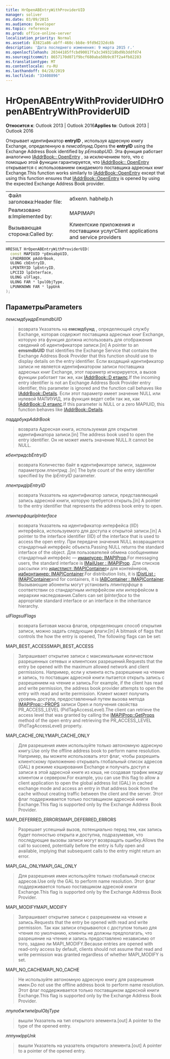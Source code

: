 ```yaml
---
title: HrOpenABEntryWithProviderUID
manager: soliver
ms.date: 03/09/2015
ms.audience: Developer
ms.topic: reference
ms.prod: office-online-server
localization_priority: Normal
ms.assetid: 83821a86-abff-460c-bb8e-9fd9d232dc6b
description: 'Дата последнего изменения: 9 марта 2015 г.'
ms.openlocfilehash: 20344185ffcbd90017fa3c3493218bd9b3ddfd74
ms.sourcegitcommit: 8657170d071f9bcf680aba50b9c07f2a4fb82283
ms.translationtype: MT
ms.contentlocale: ru-RU
ms.lasthandoff: 04/28/2019
ms.locfileid: "33408896"
---
```

# <a name="hropenabentrywithprovideruid"></a><span data-ttu-id="0ce44-103">HrOpenABEntryWithProviderUID</span><span class="sxs-lookup"><span data-stu-id="0ce44-103">HrOpenABEntryWithProviderUID</span></span>

  
  
<span data-ttu-id="0ce44-104">**Относится к**: Outlook 2013 | Outlook 2016</span><span class="sxs-lookup"><span data-stu-id="0ce44-104">**Applies to**: Outlook 2013 | Outlook 2016</span></span> 
  
<span data-ttu-id="0ce44-105">Открывает идентификатор **entryID** , используя адресную книгу Exchange, определенную в _пемсабпуид_.</span><span class="sxs-lookup"><span data-stu-id="0ce44-105">Opens the **entryID** using the Exchange Address Book identified by  _pEmsabpUID_.</span></span> <span data-ttu-id="0ce44-106">Эта функция работает аналогично [IAddrBook:: OpenEntry](iaddrbook-openentry.md) , за исключением того, что с помощью этой функции гарантируется, что [IAddrBook:: OpenEntry](iaddrbook-openentry.md) открывается с использованием ожидаемого поставщика адресных книг Exchange.</span><span class="sxs-lookup"><span data-stu-id="0ce44-106">This function works similarly to [IAddrBook::OpenEntry](iaddrbook-openentry.md) except that using this function ensures that [IAddrBook::OpenEntry](iaddrbook-openentry.md) is opened by using the expected Exchange Address Book provider.</span></span> 
  
|||
|:-----|:-----|
|<span data-ttu-id="0ce44-107">Файл заголовка:</span><span class="sxs-lookup"><span data-stu-id="0ce44-107">Header file:</span></span>  <br/> |<span data-ttu-id="0ce44-108">абхелп. h</span><span class="sxs-lookup"><span data-stu-id="0ce44-108">abhelp.h</span></span>  <br/> |
|<span data-ttu-id="0ce44-109">Реализовано в:</span><span class="sxs-lookup"><span data-stu-id="0ce44-109">Implemented by:</span></span>  <br/> |<span data-ttu-id="0ce44-110">MAPI</span><span class="sxs-lookup"><span data-stu-id="0ce44-110">MAPI</span></span>  <br/> |
|<span data-ttu-id="0ce44-111">Вызывающая сторона:</span><span class="sxs-lookup"><span data-stu-id="0ce44-111">Called by:</span></span>  <br/> |<span data-ttu-id="0ce44-112">Клиентские приложения и поставщики услуг</span><span class="sxs-lookup"><span data-stu-id="0ce44-112">Client applications and service providers</span></span>  <br/> |
   
```cpp
HRESULT HrOpenABEntryWithProviderUID(
  const MAPIUID *pEmsabpUID,
  LPADRBOOK pAddrBook,
  ULONG cbEntryID,
  LPENTRYID lpEntryID,
  LPCIID lpInterface,
  ULONG ulFlags,
  ULONG FAR * lpulObjType,
  LPUNKNOWN FAR * lppUnk
);
```

## <a name="parameters"></a><span data-ttu-id="0ce44-113">Параметры</span><span class="sxs-lookup"><span data-stu-id="0ce44-113">Parameters</span></span>

 <span data-ttu-id="0ce44-114">_пемсмдбуид_</span><span class="sxs-lookup"><span data-stu-id="0ce44-114">_pEmsmdbUID_</span></span>
  
> <span data-ttu-id="0ce44-115">возврата Указатель на **емсмдбуид** , определяющий службу Exchange, которая содержит поставщика адресных книг Exchange, которую эта функция должна использовать для отображения сведений об идентификаторе записи.</span><span class="sxs-lookup"><span data-stu-id="0ce44-115">[in] A pointer to an **emsmdbUID** that identifies the Exchange Service that contains the Exchange Address Book Provider that this function should use to display details on the entry identifier.</span></span> <span data-ttu-id="0ce44-116">Если входящий идентификатор записи не является идентификатором записи поставщика адресных книг Exchange, этот параметр игнорируется, а вызов функции работает так же, как [IAddrBook::D етаилс](iaddrbook-details.md).</span><span class="sxs-lookup"><span data-stu-id="0ce44-116">If the incoming entry identifier is not an Exchange Address Book Provider entry identifier, this parameter is ignored and the function call behaves like [IAddrBook::Details](iaddrbook-details.md).</span></span> <span data-ttu-id="0ce44-117">Если этот параметр имеет значение NULL или нулевой МАПИУИД, эта функция ведет себя так же, как [IAddrBook::D етаилс](iaddrbook-details.md).</span><span class="sxs-lookup"><span data-stu-id="0ce44-117">If this parameter is NULL or a zero MAPIUID, this function behaves like [IAddrBook::Details](iaddrbook-details.md).</span></span>
    
 <span data-ttu-id="0ce44-118">_паддрбук_</span><span class="sxs-lookup"><span data-stu-id="0ce44-118">_pAddrBook_</span></span>
  
> <span data-ttu-id="0ce44-119">возврата Адресная книга, используемая для открытия идентификатора записи.</span><span class="sxs-lookup"><span data-stu-id="0ce44-119">[in] The address book used to open the entry identifier.</span></span> <span data-ttu-id="0ce44-120">Он не может иметь значение NULL.</span><span class="sxs-lookup"><span data-stu-id="0ce44-120">It cannot be NULL.</span></span>
    
 <span data-ttu-id="0ce44-121">_кбентрид_</span><span class="sxs-lookup"><span data-stu-id="0ce44-121">_cbEntryID_</span></span>
  
> <span data-ttu-id="0ce44-122">возврата Количество байт в идентификаторе записи, заданном параметром _лпентрид_ .</span><span class="sxs-lookup"><span data-stu-id="0ce44-122">[in] The byte count of the entry identifier specified by the  _lpEntryID_ parameter.</span></span> 
    
 <span data-ttu-id="0ce44-123">_лпентрид_</span><span class="sxs-lookup"><span data-stu-id="0ce44-123">_lpEntryID_</span></span>
  
>  <span data-ttu-id="0ce44-124">возврата Указатель на идентификатор записи, представляющий запись адресной книги, которую требуется открыть.</span><span class="sxs-lookup"><span data-stu-id="0ce44-124">[in] A pointer to the entry identifier that represents the address book entry to open.</span></span> 
    
 <span data-ttu-id="0ce44-125">_лпинтерфаце_</span><span class="sxs-lookup"><span data-stu-id="0ce44-125">_lpInterface_</span></span>
  
> <span data-ttu-id="0ce44-126">возврата Указатель на идентификатор интерфейса (IID) интерфейса, используемого для доступа к открытой записи.</span><span class="sxs-lookup"><span data-stu-id="0ce44-126">[in] A pointer to the interface identifier (IID) of the interface that is used to access the open entry.</span></span> <span data-ttu-id="0ce44-127">При передаче значения NULL возвращается стандартный интерфейс объекта.</span><span class="sxs-lookup"><span data-stu-id="0ce44-127">Passing NULL returns the standard interface of the object.</span></span> <span data-ttu-id="0ce44-128">Для пользователей обмена сообщениями стандартный интерфейс — [имаилусер: IMAPIProp](imailuserimapiprop.md).</span><span class="sxs-lookup"><span data-stu-id="0ce44-128">For messaging users, the standard interface is [IMailUser : IMAPIProp](imailuserimapiprop.md).</span></span> <span data-ttu-id="0ce44-129">Для списков рассылки это [идистлист: IMAPIContainer](idistlistimapicontainer.md)и для контейнеров, [иабконтаинер: IMAPIContainer](iabcontainerimapicontainer.md).</span><span class="sxs-lookup"><span data-stu-id="0ce44-129">For distribution lists, it is [IDistList : IMAPIContainer](idistlistimapicontainer.md)and for containers, it is [IABContainer : IMAPIContainer](iabcontainerimapicontainer.md).</span></span> <span data-ttu-id="0ce44-130">Вызывающие абоненты могут установить _лпинтерфаце_ в соответствии со стандартным интерфейсом или интерфейсом в иерархии наследования.</span><span class="sxs-lookup"><span data-stu-id="0ce44-130">Callers can set  _lpInterface_ to the appropriate standard interface or an interface in the inheritance hierarchy.</span></span> 
    
 <span data-ttu-id="0ce44-131">_ulFlags_</span><span class="sxs-lookup"><span data-stu-id="0ce44-131">_ulFlags_</span></span>
  
> <span data-ttu-id="0ce44-132">возврата Битовая маска флагов, определяющих способ открытия записи, можно задать следующие флаги:</span><span class="sxs-lookup"><span data-stu-id="0ce44-132">[in] A bitmask of flags that controls the how the entry is opened, The following flags can be set:</span></span>
    
<span data-ttu-id="0ce44-133">MAPI_BEST_ACCESS</span><span class="sxs-lookup"><span data-stu-id="0ce44-133">MAPI_BEST_ACCESS</span></span>
  
> <span data-ttu-id="0ce44-134">Запрашивает открытие записи с максимальным количеством разрешенных сетевых и клиентских разрешений.</span><span class="sxs-lookup"><span data-stu-id="0ce44-134">Requests that the entry be opened with the maximum allowed network and client permissions.</span></span> <span data-ttu-id="0ce44-135">Например, если у клиента есть разрешение на чтение и запись, то поставщик адресной книги пытается открыть запись с разрешением на чтение и запись.</span><span class="sxs-lookup"><span data-stu-id="0ce44-135">For example, if the client has read and write permission, the address book provider attempts to open the entry with read and write permission.</span></span> <span data-ttu-id="0ce44-136">Клиент может получить уровень доступа, предоставленный путем вызова метода [IMAPIProp::-PROPS](imapiprop-getprops.md) записи Open и получения свойства PR_ACCESS_LEVEL (PidTagAccessLevel).</span><span class="sxs-lookup"><span data-stu-id="0ce44-136">The client can retrieve the access level that was granted by calling the [IMAPIProp::GetProps](imapiprop-getprops.md) method of the open entry and retrieving the PR_ACCESS_LEVEL (PidTagAccessLevel) property.</span></span> 
    
<span data-ttu-id="0ce44-137">MAPI_CACHE_ONLY</span><span class="sxs-lookup"><span data-stu-id="0ce44-137">MAPI_CACHE_ONLY</span></span>
  
> <span data-ttu-id="0ce44-138">Для разрешения имен используйте только автономную адресную книгу.</span><span class="sxs-lookup"><span data-stu-id="0ce44-138">Use only the offline address book to perform name resolution.</span></span> <span data-ttu-id="0ce44-139">Например, вы можете использовать этот флаг, чтобы разрешить клиентскому приложению открывать глобальный список адресов (GAL) в режиме кэширования Exchange и получать доступ к записи в этой адресной книге из кэша, не создавая трафик между клиентом и сервером.</span><span class="sxs-lookup"><span data-stu-id="0ce44-139">For example, you can use this flag to allow a client application to open the global address list (GAL) in cached exchange mode and access an entry in that address book from the cache without creating traffic between the client and the server.</span></span> <span data-ttu-id="0ce44-140">Этот флаг поддерживается только поставщиком адресной книги Exchange.</span><span class="sxs-lookup"><span data-stu-id="0ce44-140">This flag is supported only by the Exchange Address Book Provider.</span></span>
    
<span data-ttu-id="0ce44-141">MAPI_DEFERRED_ERRORS</span><span class="sxs-lookup"><span data-stu-id="0ce44-141">MAPI_DEFERRED_ERRORS</span></span>
  
> <span data-ttu-id="0ce44-142">Разрешает успешный вызов, потенциально перед тем, как запись будет полностью открыта и доступна, подразумевая, что последующие вызовы записи могут возвращать ошибку.</span><span class="sxs-lookup"><span data-stu-id="0ce44-142">Allows the call to succeed, potentially before the entry is fully open and available, implying that subsequent calls to the entry might return an error.</span></span>
    
<span data-ttu-id="0ce44-143">MAPI_GAL_ONLY</span><span class="sxs-lookup"><span data-stu-id="0ce44-143">MAPI_GAL_ONLY</span></span>
  
> <span data-ttu-id="0ce44-144">Для разрешения имен используйте только глобальный список адресов.</span><span class="sxs-lookup"><span data-stu-id="0ce44-144">Use only the GAL to perform name resolution.</span></span> <span data-ttu-id="0ce44-145">Этот флаг поддерживается только поставщиком адресной книги Exchange.</span><span class="sxs-lookup"><span data-stu-id="0ce44-145">This flag is supported only by the Exchange Address Book Provider.</span></span>
    
<span data-ttu-id="0ce44-146">MAPI_MODIFY</span><span class="sxs-lookup"><span data-stu-id="0ce44-146">MAPI_MODIFY</span></span>
  
> <span data-ttu-id="0ce44-147">Запрашивает открытие записи с разрешением на чтение и запись.</span><span class="sxs-lookup"><span data-stu-id="0ce44-147">Requests that the entry be opened with read and write permission.</span></span> <span data-ttu-id="0ce44-148">Так как записи открываются с доступом только для чтения по умолчанию, клиенты не должны предполагать, что разрешение на чтение и запись предоставлено независимо от того, задано ли MAPI_MODIFY.</span><span class="sxs-lookup"><span data-stu-id="0ce44-148">Because entries are opened with read-only access by default, clients should not assume that read and write permission was granted regardless of whether MAPI_MODIFY is set.</span></span>
    
<span data-ttu-id="0ce44-149">MAPI_NO_CACHE</span><span class="sxs-lookup"><span data-stu-id="0ce44-149">MAPI_NO_CACHE</span></span>
  
> <span data-ttu-id="0ce44-150">Не используйте автономную адресную книгу для разрешения имен.</span><span class="sxs-lookup"><span data-stu-id="0ce44-150">Do not use the offline address book to perform name resolution.</span></span> <span data-ttu-id="0ce44-151">Этот флаг поддерживается только поставщиком адресной книги Exchange.</span><span class="sxs-lookup"><span data-stu-id="0ce44-151">This flag is supported only by the Exchange Address Book Provider.</span></span>
    
 <span data-ttu-id="0ce44-152">_лпулобжтипе_</span><span class="sxs-lookup"><span data-stu-id="0ce44-152">_lpulObjType_</span></span>
  
> <span data-ttu-id="0ce44-153">вышли Указатель на тип открытого элемента.</span><span class="sxs-lookup"><span data-stu-id="0ce44-153">[out] A pointer to the type of the opened entry.</span></span>
    
 <span data-ttu-id="0ce44-154">_лппунк_</span><span class="sxs-lookup"><span data-stu-id="0ce44-154">_lppUnk_</span></span>
  
> <span data-ttu-id="0ce44-155">вышли Указатель на указатель открытого элемента.</span><span class="sxs-lookup"><span data-stu-id="0ce44-155">[out] A pointer to a pointer of the opened entry.</span></span>
    

